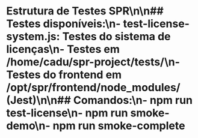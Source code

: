 # Estrutura de Testes SPR\n\n## Testes disponíveis:\n- test-license-system.js: Testes do sistema de licenças\n- Testes em /home/cadu/spr-project/tests/\n- Testes do frontend em /opt/spr/frontend/node_modules/ (Jest)\n\n## Comandos:\n- npm run test-license\n- npm run smoke-demo\n- npm run smoke-complete
